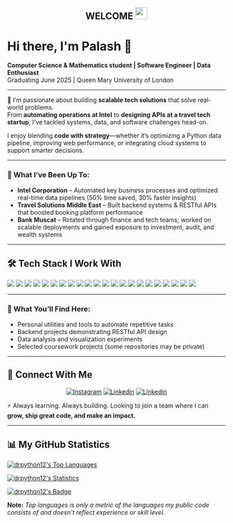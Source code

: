 <h2 align="center">
    WELCOME 
    <img src="https://media.giphy.com/media/hvRJCLFzcasrR4ia7z/giphy.gif" width="28">
</h2>

# Hi there, I'm Palash 👋

**Computer Science & Mathematics student | Software Engineer | Data Enthusiast**  
Graduating June 2025 | Queen Mary University of London

---

🚀 I’m passionate about building **scalable tech solutions** that solve real-world problems.  
From **automating operations at Intel** to **designing APIs at a travel tech startup**, I’ve tackled systems, data, and software challenges head-on.

I enjoy blending **code with strategy**—whether it’s optimizing a Python data pipeline, improving web performance, or integrating cloud systems to support smarter decisions.

---

### 💼 What I’ve Been Up To:
- **Intel Corporation** – Automated key business processes and optimized real-time data pipelines (50% time saved, 30% faster insights)
- **Travel Solutions Middle East** – Built backend systems & RESTful APIs that boosted booking platform performance
- **Bank Muscat** – Rotated through finance and tech teams; worked on scalable deployments and gained exposure to investment, audit, and wealth systems

---

## 🛠️ Tech Stack I Work With

![](https://img.shields.io/badge/C-00599C?style=for-the-badge&logo=c&logoColor=white)
![](https://img.shields.io/badge/C%2B%2B-00599C?style=for-the-badge&logo=c%2B%2B&logoColor=white)
![](https://img.shields.io/badge/C%23-239120?style=for-the-badge&logo=c-sharp&logoColor=white)
![](https://img.shields.io/badge/Flask-000000?style=for-the-badge&logo=flask&logoColor=white)
![](https://img.shields.io/badge/GitHub-100000?style=for-the-badge&logo=github&logoColor=white)
![](https://img.shields.io/badge/Java-ED8B00?style=for-the-badge&logo=java&logoColor=white)
![](https://img.shields.io/badge/JavaScript-323330?style=for-the-badge&logo=javascript&logoColor=F7DF1E)
![](https://img.shields.io/badge/Jupyter-F37626.svg?&style=for-the-badge&logo=Jupyter&logoColor=white)
![](https://img.shields.io/badge/Keras-D00000?style=for-the-badge&logo=Keras&logoColor=white)
![](https://img.shields.io/badge/MySQL-005C84?style=for-the-badge&logo=mysql&logoColor=white)
![](https://img.shields.io/badge/Numpy-777BB4?style=for-the-badge&logo=numpy&logoColor=white)
![](https://img.shields.io/badge/Pandas-2C2D72?style=for-the-badge&logo=pandas&logoColor=white)
![](https://img.shields.io/badge/Plotly-239120?style=for-the-badge&logo=plotly&logoColor=white)
![](https://img.shields.io/badge/PostgreSQL-316192?style=for-the-badge&logo=postgresql&logoColor=white)
![](https://img.shields.io/badge/Python-FFD43B?style=for-the-badge&logo=python&logoColor=blue)
![](https://img.shields.io/badge/R-276DC3?style=for-the-badge&logo=r&logoColor=white)
![](https://img.shields.io/badge/scikit_learn-F7931E?style=for-the-badge&logo=scikit-learn&logoColor=white)
![](https://img.shields.io/badge/SciPy-654FF0?style=for-the-badge&logo=SciPy&logoColor=white)
![](https://img.shields.io/badge/SQLite-07405E?style=for-the-badge&logo=sqlite&logoColor=white)
![](https://img.shields.io/badge/TensorFlow-FF6F00?style=for-the-badge&logo=TensorFlow&logoColor=white)
![](https://img.shields.io/badge/Visual_Studio_Code-0078D4?style=for-the-badge&logo=visual%20studio%20code&logoColor=white)
![](https://img.shields.io/badge/Visual_Studio-5C2D91?style=for-the-badge&logo=visual%20studio&logoColor=white)

---

### 📌 What You’ll Find Here:
- Personal utilities and tools to automate repetitive tasks
- Backend projects demonstrating RESTful API design
- Data analysis and visualization experiments
- Selected coursework projects (some repositories may be private)

---

## 🤳 Connect With Me

<p align="center">
    <a href="https://www.instagram.com/palashhg/"><img alt="Instagram" title="Instagram" src="https://img.shields.io/badge/Instagram-E4405F?style=for-the-badge&logo=instagram&logoColor=white"/></a>
    <a href="https://www.linkedin.com/in/palash-gandhi"><img alt="Linkedin" title="LinkedIn" src="https://img.shields.io/badge/-Linkedin-0A66C2?style=for-the-badge&logo=linkedin&logoColor=white"/></a>
    <a href="mailto:palashsamirgandhi@gmail.com"><img alt="Linkedin" title="Gmail" src="https://img.shields.io/badge/Gmail-D14836?style=for-the-badge&logo=gmail&logoColor=white"/></a>
</p>

⚡ Always learning. Always building. Looking to join a team where I can **grow, ship great code, and make an impact.**

---

## 📊 My GitHub Statistics

<a href="https://github.com/anuraghazra/github-readme-stats"><img alt="drpython12's Top Languages" src="https://github-readme-stats.vercel.app/api/top-langs/?username=drpython12"/></a>

<a href="https://github.com/anuraghazra/github-readme-stats"><img alt="drpython12's Statistics" src="https://github-readme-stats.vercel.app/api?username=drpython12"/></a>

<a href="https://github.com/anuraghazra/github-readme-stats"><img alt="drpython12's Badge" src="https://github-readme-streak-stats.herokuapp.com/?user=drpython12"/></a>

<b>Note:</b> <em>Top languages is only a metric of the languages my public code consists of and doesn't reflect experience or skill level.</em>
